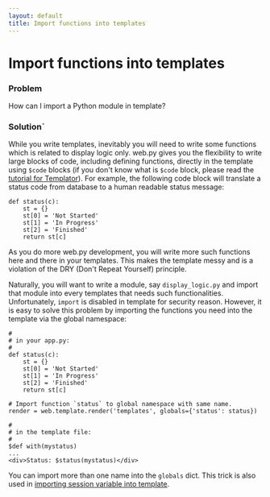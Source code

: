 ```yaml
---
layout: default
title: Import functions into templates
---
```


# Import functions into templates

### Problem

How can I import a Python module in template?

### Solution`

While you write templates, inevitably you will need to write some functions
which is related to display logic only.  web.py gives you the flexibility to
write large blocks of code, including defining functions, directly in the
template using `$code` blocks (if you don't know what is `$code` block, please
read the [tutorial for Templator](/docs/0.3/templetor)). For example, the
following code block will translate a status code from database to a human
readable status message:

```
def status(c):
    st = {}
    st[0] = 'Not Started'
    st[1] = 'In Progress'
    st[2] = 'Finished'
    return st[c]
```

As you do more web.py development, you will write more such functions here and
there in your templates. This makes the template messy and is a violation of
the DRY (Don't Repeat Yourself) principle.

Naturally, you will want to write a module, say `display_logic.py` and import
that module into every templates that needs such functionalities.
Unfortunately, `import` is disabled in template for security reason. However,
it is easy to solve this problem by importing the functions you need into the
template via the global namespace:

```
#
# in your app.py:
#
def status(c):
    st = {}
    st[0] = 'Not Started'
    st[1] = 'In Progress'
    st[2] = 'Finished'
    return st[c]

# Import function `status` to global namespace with same name.
render = web.template.render('templates', globals={'status': status})

#
# in the template file:
#
$def with(mystatus)
...
<div>Status: $status(mystatus)</div>
```

You can import more than one name into the `globals` dict. This trick is also
used in [importing session variable into template](/cookbook/session_in_template).
